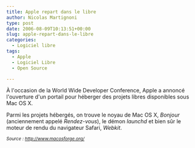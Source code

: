 ```yaml
---
title: Apple repart dans le libre
author: Nicolas Martignoni
type: post
date: 2006-08-09T10:13:51+00:00
slug: apple-repart-dans-le-libre
categories:
  - Logiciel libre
tags:
  - Apple
  - Logiciel Libre
  - Open Source

---
```

À l'occasion de la World Wide Developer Conference, Apple a annoncé l'ouverture d'un portail pour héberger des projets libres disponibles sous Mac OS X.

Parmi les projets hébergés, on trouve le noyau de Mac OS X, _Bonjour_ (anciennement appelé _Rendez-vous_), le démon _launchd_ et bien sûr le moteur de rendu du navigateur Safari, _Webkit_.

_<small>Source : <a href="http://www.macosforge.org/" target="_blank">http://www.macosforge.org/</a></small>_
